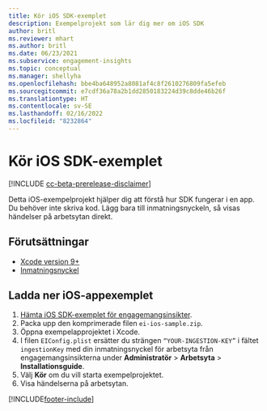 ```yaml
---
title: Kör iOS SDK-exemplet
description: Exempelprojekt som lär dig mer om iOS SDK
author: britl
ms.reviewer: mhart
ms.author: britl
ms.date: 06/23/2021
ms.subservice: engagement-insights
ms.topic: conceptual
ms.manager: shellyha
ms.openlocfilehash: bbe4ba648952a8081af4c8f2610276809fa5efeb
ms.sourcegitcommit: e7cdf36a78a2b1dd2850183224d39c8dde46b26f
ms.translationtype: HT
ms.contentlocale: sv-SE
ms.lasthandoff: 02/16/2022
ms.locfileid: "8232864"
---
```

# <a name="run-the-ios-sdk-sample"></a>Kör iOS SDK-exemplet

[!INCLUDE [cc-beta-prerelease-disclaimer](includes/cc-beta-prerelease-disclaimer.md)]

Detta iOS-exempelprojekt hjälper dig att förstå hur SDK fungerar i en app. Du behöver inte skriva kod. Lägg bara till inmatningsnyckeln, så visas händelser på arbetsytan direkt.

## <a name="prerequisites"></a>Förutsättningar

- [Xcode version 9+](https://developer.apple.com/xcode/downloads/)
- [Inmatningsnyckel](get-started-ios.md)

## <a name="download-the-ios-sdk-sample"></a>Ladda ner iOS-appexemplet

1. [Hämta iOS SDK-exemplet för engagemangsinsikter](https://download.pi.dynamics.com/sdk/EI-SDKs/ei-ios-sample.zip).
1. Packa upp den komprimerade filen `ei-ios-sample.zip`.
1. Öppna exempelapprojektet i Xcode.
1. I filen `EIConfig.plist` ersätter du strängen `“YOUR-INGESTION-KEY”` i fältet `ingestionKey` med din inmatningsnyckel för arbetsyta från engagemangsinsikterna under **Administratör** > **Arbetsyta** > **Installationsguide**.
1. Välj **Kör** om du vill starta exempelprojektet.
1. Visa händelserna på arbetsytan.

[!INCLUDE[footer-include](../includes/footer-banner.md)]
